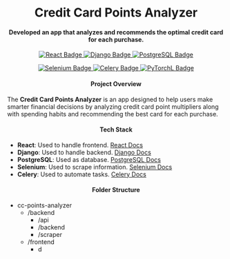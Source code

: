 <h1 align="center">
   Credit Card Points Analyzer
</h1>

<h4 align="center">
   Developed an app that analyzes and recommends the optimal credit card for each purchase.
</h4>

<p align="center">
   <a href="https://react.dev/">
      <img src="https://img.shields.io/badge/v19.0.0-_?logo=react&logoColor=%2361DAFB&label=React&color=%2361DAFB"
           alt="React Badge">
   </a>
   <a href="https://www.djangoproject.com/">
      <img src="https://img.shields.io/badge/v5.1.3-_?logo=django&logoColor=%23092E20&label=Django&color=%23092E20"
           alt="Django Badge">
   </a>
   <a href="https://www.postgresql.org/">
      <img src="https://img.shields.io/badge/v17.2-_?logo=postgresql&logoColor=%234169E1&label=PostgreSQL&color=%234169E1"
           alt="PostgreSQL Badge">
   </a>
</p>

<p align="center">
   <a href="https://www.selenium.dev/">
      <img src="https://img.shields.io/badge/v4.27-_?logo=selenium&logoColor=%2343B02A&label=Selenium&color=%2343B02A"
           alt="Selenium Badge">
   </a>
   <a href="https://docs.celeryq.dev/en/stable/index.html">
      <img src="https://img.shields.io/badge/v5.4-_?logo=celery&logoColor=%2337814A&label=Celery&color=%2337814A"
           alt="Celery Badge">
   </a>
   <a href="https://pytorch.org/">
      <img src="https://img.shields.io/badge/v2.5.1-_?logo=pytorch&logoColor=%23EE4C2C&label=PyTorch&color=%23EE4C2C"
           alt="PyTorchL Badge">
   </a>
</p>

<div id="project-overview">
   <h4 align="center">
      Project Overview
   </h4>

   <p>
      The <b>Credit Card Points Analyzer</b> is an app designed to help users make smarter financial decisions by analyzing credit card point multipliers along with spending habits and recommending the best card for each purchase.
   </p>
</div>

<div id="tech-stack">
   <h4 align="center">
      Tech Stack
   </h4>

   <ul>
      <li><b>React</b>: Used to handle frontend. <a href="https://react.dev/">React Docs</a></li>
      <li><b>Django</b>: Used to handle backend. <a href="https://www.djangoproject.com/">Django Docs</a></li>
      <li><b>PostgreSQL</b>: Used as database. <a href="https://www.postgresql.org/">PostgreSQL Docs</a></li>
      <li><b>Selenium</b>: Used to scrape information. <a href="https://www.selenium.dev/">Selenium Docs</a></li>
      <li><b>Celery</b>: Used to automate tasks. <a href="https://docs.celeryproject.org/">Celery Docs</a></li>
   </ul>
</div>

<div id="folder-structure">
   <h4 align="center">
      Folder Structure
   </h4>

   <ul>
      <li>cc-points-analyzer
         <ul>
            <li>
               /backend
               <ul>
                  <li>/api</li>
                  <li>/backend</li>
                  <li>/scraper</li>
               </ul>
            </li>
            <li>
               /frontend
               <ul>
                  <li>d</li>
               </ul>
            </li>
         </ul>
      </li>
   </ul>
</div>
